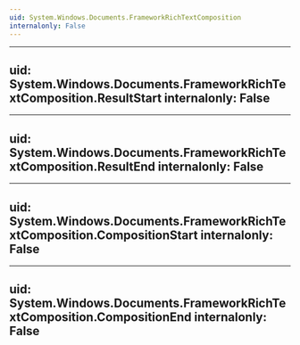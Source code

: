 ```yaml
---
uid: System.Windows.Documents.FrameworkRichTextComposition
internalonly: False
---
```


---
uid: System.Windows.Documents.FrameworkRichTextComposition.ResultStart
internalonly: False
---

---
uid: System.Windows.Documents.FrameworkRichTextComposition.ResultEnd
internalonly: False
---

---
uid: System.Windows.Documents.FrameworkRichTextComposition.CompositionStart
internalonly: False
---

---
uid: System.Windows.Documents.FrameworkRichTextComposition.CompositionEnd
internalonly: False
---
